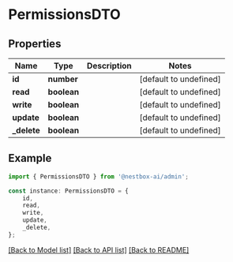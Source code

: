 # PermissionsDTO


## Properties

Name | Type | Description | Notes
------------ | ------------- | ------------- | -------------
**id** | **number** |  | [default to undefined]
**read** | **boolean** |  | [default to undefined]
**write** | **boolean** |  | [default to undefined]
**update** | **boolean** |  | [default to undefined]
**_delete** | **boolean** |  | [default to undefined]

## Example

```typescript
import { PermissionsDTO } from '@nestbox-ai/admin';

const instance: PermissionsDTO = {
    id,
    read,
    write,
    update,
    _delete,
};
```

[[Back to Model list]](../README.md#documentation-for-models) [[Back to API list]](../README.md#documentation-for-api-endpoints) [[Back to README]](../README.md)
